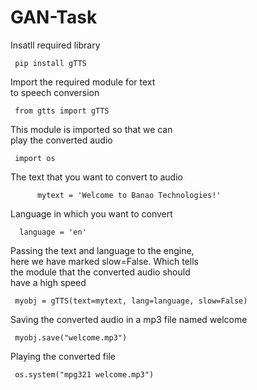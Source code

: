 # GAN-Task

Insatll required library


     pip install gTTS




Import the required module for text  
to speech conversion 


     from gtts import gTTS 


This module is imported so that we can  
play the converted audio 
     
     import os 

The text that you want to convert to audio 
         
          
          mytext = 'Welcome to Banao Technologies!'

Language in which you want to convert 
      
      
      language = 'en'

Passing the text and language to the engine,  
here we have marked slow=False. Which tells  
the module that the converted audio should  
have a high speed 
     
     
     myobj = gTTS(text=mytext, lang=language, slow=False) 


Saving the converted audio in a mp3 file named 
welcome  
     
     
     myobj.save("welcome.mp3") 

Playing the converted file 
     
     
     os.system("mpg321 welcome.mp3")
